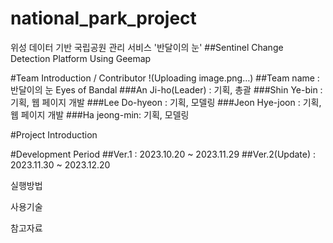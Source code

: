 # national_park_project
위성 데이터 기반 국립공원 관리 서비스 '반달이의 눈'
##Sentinel Change Detection Platform Using Geemap

#Team Introduction / Contributor
!(Uploading image.png…)
##Team name : 반달이의 눈 Eyes of Bandal
###An Ji-ho(Leader) : 기획, 총괄
###Shin Ye-bin : 기획, 웹 페이지 개발
###Lee Do-hyeon : 기획, 모델링
###Jeon Hye-joon : 기획, 웹 페이지 개발
###Ha jeong-min: 기획, 모델링

#Project Introduction



#Development Period
##Ver.1 : 2023.10.20 ~ 2023.11.29
##Ver.2(Update) : 2023.11.30 ~ 2023.12.20

실행방법

사용기술


참고자료
